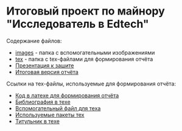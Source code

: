 # Итоговый проект по майнору "Исследователь в Edtech"
Содержание файлов:
- [images](/images) - папка с вспомогательными изображениями
- [tex](/tex) - папка с tex-файлами для формирования отчёта
- [Презентация к зашите](Project_presentation.pptx)
- [Итоговая версия отчёта](ГРУППА%2026%20Мунасыпов%20Петелин.pdf)

Ссылки на тех-файлы, используемые для формирования отчёта:
- [Код в латехе для формирования отчёта](tex/main.tex)
- [Библиография в техе](tex/bibl.bib)
- [Вспомогательный файл для теха](tex/commands.sty)
- [Используемые пакеты тех](tex/packages.sty)
- [Титульник в техе](tex/titlepage.sty)

